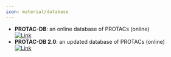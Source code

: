 ```yaml
---
icon: material/database
---
```


- **PROTAC-DB**: an online database of PROTACs (online)  
	[![Link](https://img.shields.io/badge/Link-offline-red?style=for-the-badge&logo=xamarin&logoColor=red)](http://cadd.zju.edu.cn/protacdb/) 
- **PROTAC-DB 2.0**: an updated database of PROTACs (online)  
	[![Link](https://img.shields.io/badge/Link-offline-red?style=for-the-badge&logo=xamarin&logoColor=red)](http://cadd.zju.edu.cn/protacdb/) 
